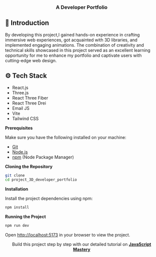 <div align="center">
  

 
  <h3 align="center">A Developer Portfolio</h3>
</div>






## <a name="introduction">🤖 Introduction</a>

By developing this project,I gained hands-on experience in crafting immersive web experiences, got acquainted with 3D libraries, and implemented engaging animations. The combination of creativity and technical skills showcased in this project served as an excellent learning opportunity for me to enhance my portfolio and captivate users with cutting-edge web design.





## <a name="tech-stack">⚙️ Tech Stack</a>

- React.js
- Three.js
- React Three Fiber
- React Three Drei
- Email JS
- Vite
- Tailwind CSS


**Prerequisites**

Make sure you have the following installed on your machine:

- [Git](https://git-scm.com/)
- [Node.js](https://nodejs.org/en)
- [npm](https://www.npmjs.com/) (Node Package Manager)

**Cloning the Repository**

```bash
git clone 
cd project_3D_developer_portfolio
```

**Installation**

Install the project dependencies using npm:

```bash
npm install
```



**Running the Project**

```bash
npm run dev
```

Open [http://localhost:5173](http://localhost:5173) in your browser to view the project.
 <div align="center">
     Build this project step by step with our detailed tutorial on <a href="https://www.youtube.com/@javascriptmastery/videos" target="_blank"><b>JavaScript Mastery</b></a>
  </div>

#
